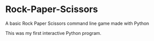# Rock-Paper-Scissors
A basic Rock Paper Scissors command line game made with Python

This was my first interactive Python program.
